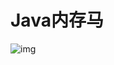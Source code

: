 # Java内存马



![img](http://cdn.ayusummer233.top/DailyNotes/202408281700561.jpeg)




































